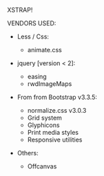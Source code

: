 XSTRAP!

VENDORS USED:

+ Less / Css:
	- animate.css

+ jquery [version < 2]:
	- easing
	- rwdImageMaps

+ From from Bootstrap v3.3.5:
	- normalize.css v3.0.3
	- Grid system
	- Glyphicons
	- Print media styles
	- Responsive utilities

+ Others:
	- Offcanvas